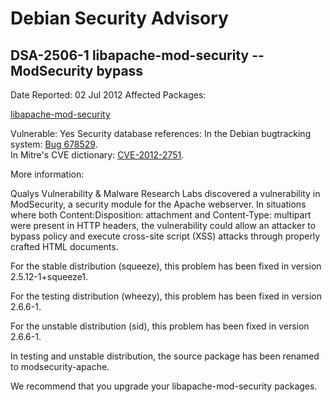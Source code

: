 
Debian Security Advisory
========================


DSA-2506-1 libapache-mod-security -- ModSecurity bypass
-------------------------------------------------------



Date Reported:
02 Jul 2012
Affected Packages:

[libapache-mod-security](https://packages.debian.org/src:libapache-mod-security)

Vulnerable:
Yes
Security database references:
In the Debian bugtracking system: [Bug 678529](https://bugs.debian.org/cgi-bin/bugreport.cgi?bug=678529).  
In Mitre's CVE dictionary: [CVE-2012-2751](https://security-tracker.debian.org/tracker/CVE-2012-2751).  

More information:

Qualys Vulnerability & Malware Research Labs discovered a vulnerability in
ModSecurity, a security module for the Apache webserver. In situations where
both Content:Disposition: attachment and Content-Type: multipart were
present in HTTP headers, the vulnerability could allow an attacker to bypass
policy and execute cross-site script (XSS) attacks through properly crafted
HTML documents.


For the stable distribution (squeeze), this problem has been fixed in
version 2.5.12-1+squeeze1.


For the testing distribution (wheezy), this problem has been fixed in
version 2.6.6-1.


For the unstable distribution (sid), this problem has been fixed in
version 2.6.6-1.


In testing and unstable distribution, the source package has been renamed to
modsecurity-apache.


We recommend that you upgrade your libapache-mod-security packages.





